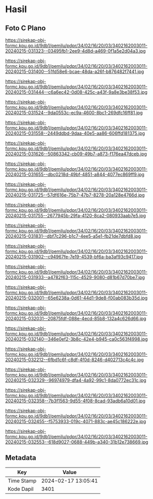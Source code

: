 # Hasil

## Foto C Plano

https://sirekap-obj-formc.kpu.go.id/9db1/pemilu/pdpr/34/02/16/20/03/3402162003011-20240215-031323--03495fb1-2ee9-4d8d-a469-0f1a5e2d04a3.jpg

https://sirekap-obj-formc.kpu.go.id/9db1/pemilu/pdpr/34/02/16/20/03/3402162003011-20240215-031400--51fd58e6-bcae-48da-a26f-b876482f7441.jpg

https://sirekap-obj-formc.kpu.go.id/9db1/pemilu/pdpr/34/02/16/20/03/3402162003011-20240215-031444--c6a6ec42-0d08-425c-a43f-9a8e3be38f53.jpg

https://sirekap-obj-formc.kpu.go.id/9db1/pemilu/pdpr/34/02/16/20/03/3402162003011-20240215-031524--9da0553c-ec9a-4600-8bc1-269dfc16ff81.jpg

https://sirekap-obj-formc.kpu.go.id/9db1/pemilu/pdpr/34/02/16/20/03/3402162003011-20240215-031558--2449ddbd-9daa-40e5-aa86-606ffd181375.jpg

https://sirekap-obj-formc.kpu.go.id/9db1/pemilu/pdpr/34/02/16/20/03/3402162003011-20240215-031626--50863342-cb09-49b7-a873-f176ea47dceb.jpg

https://sirekap-obj-formc.kpu.go.id/9db1/pemilu/pdpr/34/02/16/20/03/3402162003011-20240215-031655--dbc0218d-49bf-4851-a844-4077ec869ff9.jpg

https://sirekap-obj-formc.kpu.go.id/9db1/pemilu/pdpr/34/02/16/20/03/3402162003011-20240215-031725--57df616e-75b7-47b7-8278-20a128e4766d.jpg

https://sirekap-obj-formc.kpu.go.id/9db1/pemilu/pdpr/34/02/16/20/03/3402162003011-20240215-031755--2677945b-29fa-4120-8ca2-080933aab7e5.jpg

https://sirekap-obj-formc.kpu.go.id/9db1/pemilu/pdpr/34/02/16/20/03/3402162003011-20240215-031831--dbf7c296-b1c7-4ee5-a5e1-fb21de7dbfd8.jpg

https://sirekap-obj-formc.kpu.go.id/9db1/pemilu/pdpr/34/02/16/20/03/3402162003011-20240215-031902--c94967fe-7e19-4539-bf6a-ba3af93c9417.jpg

https://sirekap-obj-formc.kpu.go.id/9db1/pemilu/pdpr/34/02/16/20/03/3402162003011-20240215-031933--a4782f63-115c-4529-9080-d81b67d70be7.jpg

https://sirekap-obj-formc.kpu.go.id/9db1/pemilu/pdpr/34/02/16/20/03/3402162003011-20240215-032001--65e6238a-0d61-44d1-9de8-f00ab083b35d.jpg

https://sirekap-obj-formc.kpu.go.id/9db1/pemilu/pdpr/34/02/16/20/03/3402162003011-20240215-032031--20875fdf-088e-4ecd-85b8-132a4c626d66.jpg

https://sirekap-obj-formc.kpu.go.id/9db1/pemilu/pdpr/34/02/16/20/03/3402162003011-20240215-032140--346e0ef2-3b8c-42e4-b945-ca0c563f4998.jpg

https://sirekap-obj-formc.kpu.go.id/9db1/pemilu/pdpr/34/02/16/20/03/3402162003011-20240215-032212--6fbd1c6f-c8df-4f0d-8246-d402713c4c4c.jpg

https://sirekap-obj-formc.kpu.go.id/9db1/pemilu/pdpr/34/02/16/20/03/3402162003011-20240215-032329--96974979-dfa4-4a92-99c1-8da0772ec31c.jpg

https://sirekap-obj-formc.kpu.go.id/9db1/pemilu/pdpr/34/02/16/20/03/3402162003011-20240215-032358--7b3f1563-9d55-4f08-8cad-93adb6a10d01.jpg

https://sirekap-obj-formc.kpu.go.id/9db1/pemilu/pdpr/34/02/16/20/03/3402162003011-20240215-032455--f5753933-019c-4071-883c-ae45c186222e.jpg

https://sirekap-obj-formc.kpu.go.id/9db1/pemilu/pdpr/34/02/16/20/03/3402162003011-20240215-032553--618d9027-0688-449b-a340-31b12e738669.jpg


## Metadata

| Key        | Value               |
| ---------- | ------------------- |
| Time Stamp | 2024-02-17 13:05:41 |
| Kode Dapil | 3401                |



